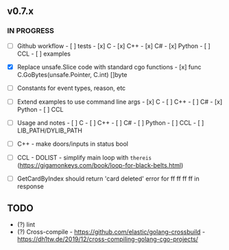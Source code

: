 ## v0.7.x

### IN PROGRESS

- [ ] Github workflow
      - [ ] tests
            - [x] C
            - [x] C++
            - [x] C#
            - [x] Python
            - [ ] CCL
      - [ ] examples

- [x] Replace unsafe.Slice code with standard cgo functions
      - [x] func C.GoBytes(unsafe.Pointer, C.int) []byte

- [ ] Constants for event types, reason, etc

- [ ] Extend examples to use command line args
      - [x] C
      - [ ] C++
      - [ ] C#
      - [x] Python
      - [ ] CCL
  
- [ ] Usage and notes
      - [ ] C
      - [ ] C++
      - [ ] C#
      - [ ] Python
      - [ ] CCL
      - [ ] LIB_PATH/DYLIB_PATH

- [ ] C++ 
      - make doors/inputs in status bool
- [ ] CCL
      - DOLIST
      - simplify main loop with `thereis` (https://gigamonkeys.com/book/loop-for-black-belts.html)

- [ ] GetCardByIndex should return 'card deleted' error for ff ff ff ff in response

## TODO

- (?) lint
- (?) Cross-compile
      - https://github.com/elastic/golang-crossbuild
      - https://dh1tw.de/2019/12/cross-compiling-golang-cgo-projects/

